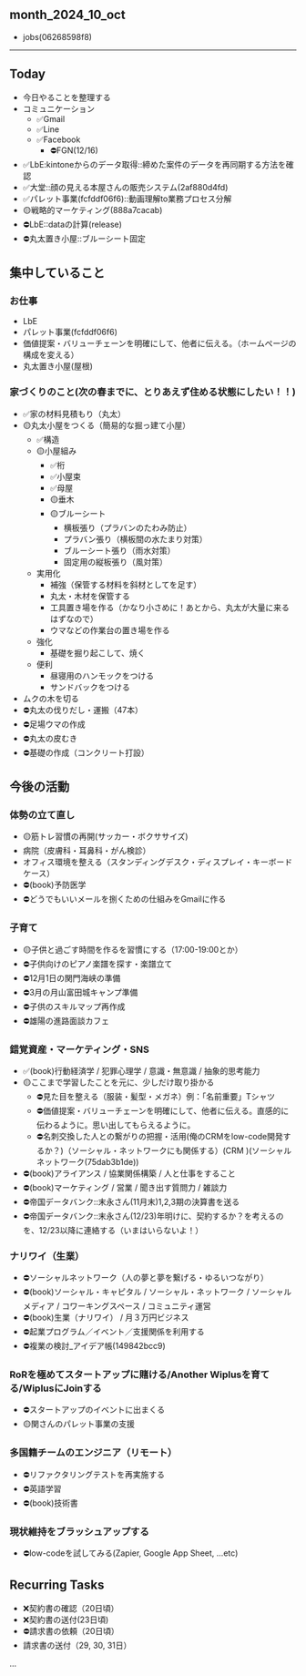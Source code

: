 month_2024_10_oct
---
- jobs(06268598f8)
---

## Today
- 今日やることを整理する
- コミュニケーション
  - ✅Gmail
  - ✅Line
  - ✅Facebook
    - ⛔️FGN(12/16)
- ✅LbE:kintoneからのデータ取得::締めた案件のデータを再同期する方法を確認
- ✅大堂::顔の見える本屋さんの販売システム(2af880d4fd)
- ✅パレット事業(fcfddf06f6)::動画理解to業務プロセス分解
- 🟡戦略的マーケティング(888a7cacab)
- ⛔️LbE::dataの計算(release)
- ⛔️丸太置き小屋::ブルーシート固定

## 集中していること
### お仕事
- LbE
- パレット事業(fcfddf06f6)
- 価値提案・バリューチェーンを明確にして、他者に伝える。（ホームページの構成を変える）
- 丸太置き小屋(屋根)

### 家づくりのこと(次の春までに、とりあえず住める状態にしたい！！)
- ✅家の材料見積もり（丸太）
- 🟡丸太小屋をつくる（簡易的な掘っ建て小屋）
  - ✅構造
  - 🟡小屋組み
    - ✅桁
    - ✅小屋束
    - ✅母屋
    - 🟡垂木
    - 🟡ブルーシート
      - 横板張り（プラバンのたわみ防止）
      - プラバン張り（横板間の水たまり対策）
      - ブルーシート張り（雨水対策）
      - 固定用の縦板張り（風対策）
  - 実用化
    - 補強（保管する材料を斜材としてを足す）
    - 丸太・木材を保管する
    - 工具置き場を作る（かなり小さめに！あとから、丸太が大量に来るはずなので）
    - ウマなどの作業台の置き場を作る
  - 強化
    - 基礎を掘り起こして、焼く
  - 便利
    - 昼寝用のハンモックをつける
    - サンドバックをつける
- ムクの木を切る
- ⛔️丸太の伐りだし・運搬（47本）
- ⛔️足場ウマの作成
- ⛔️丸太の皮むき
- ⛔️基礎の作成（コンクリート打設）

## 今後の活動
### 体勢の立て直し
- 🟡筋トレ習慣の再開(サッカー・ボクササイズ)
- 病院（皮膚科・耳鼻科・がん検診）
- オフィス環境を整える（スタンディングデスク・ディスプレイ・キーボードケース）
- ⛔️(book)予防医学
- ⛔️どうでもいいメールを捌くための仕組みをGmailに作る

### 子育て
- 🟡子供と過ごす時間を作るを習慣にする（17:00-19:00とか）
- ⛔️子供向けのピアノ楽譜を探す・楽譜立て
- ⛔️12月1日の関門海峡の準備
- ⛔️3月の月山富田城キャンプ準備
- ⛔️子供のスキルマップ再作成
- ⛔️雄陽の進路面談カフェ

### 錯覚資産・マーケティング・SNS
- ✅(book)行動経済学 / 犯罪心理学 / 意識・無意識 / 抽象的思考能力
- 🟡ここまで学習したことを元に、少しだけ取り掛かる
  - ⛔️見た目を整える（服装・髪型・メガネ）例：「名前重要」Tシャツ
  - ⛔️価値提案・バリューチェーンを明確にして、他者に伝える。直感的に伝わるように。思い出してもらえるように。
  - ⛔️名刺交換した人との繋がりの把握・活用(俺のCRMをlow-code開発するか？)（ソーシャル・ネットワークにも関係する）(CRM )(ソーシャルネットワーク(75dab3b1de))
- ⛔️(book)アライアンス / 協業関係構築 / 人と仕事をすること
- ⛔️(book)マーケティング / 営業 / 聞き出す質問力 / 雑談力
- ⛔️帝国データバンク::末永さん(11月末)1,2,3期の決算書を送る
- ⛔️帝国データバンク::末永さん(12/23)年明けに、契約するか？を考えるのを、12/23以降に連絡する（いまはいらないよ！）

### ナリワイ（生業）
- ⛔️ソーシャルネットワーク（人の夢と夢を繋げる・ゆるいつながり）
- ⛔️(book)ソーシャル・キャピタル / ソーシャル・ネットワーク / ソーシャルメディア / コワーキングスペース / コミュニティ運営
- ⛔️(book)生業（ナリワイ） / 月３万円ビジネス
- ⛔️起業プログラム／イベント／支援関係を利用する
- ⛔️複業の検討_アイデア帳(149842bcc9)

### RoRを極めてスタートアップに賭ける/Another Wiplusを育てる/WiplusにJoinする
- ⛔️スタートアップのイベントに出まくる
- 🟡関さんのパレット事業の支援

### 多国籍チームのエンジニア（リモート）
- ⛔️リファクタリングテストを再実施する
- ⛔️英語学習
- ⛔️(book)技術書

### 現状維持をブラッシュアップする
- ⛔️low-codeを試してみる(Zapier, Google App Sheet, ...etc)

## Recurring Tasks
- ❌契約書の確認（20日頃）
- ❌契約書の送付(23日頃)
- ⛔️請求書の依頼（20日頃）
- 請求書の送付（29, 30, 31日）






















...